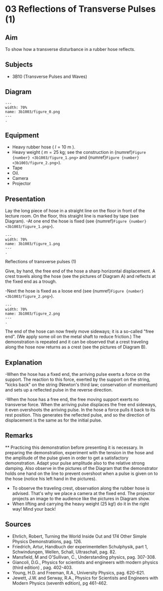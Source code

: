 # 03 Reflections of Transverse Pulses (1) 
  
## Aim   
 To show how a transverse disturbance in a rubber hose reflects.    
  
## Subjects   
* 3B10 (Transverse Pulses and Waves)   

## Diagram
```{figure} figures/figure_0.png  
---  
width: 70%  
name: 3b1003/figure_0.png  
---  
. 
```
    
  
## Equipment   
- Heavy rubber hose ( $l=10 \mathrm{~m}$ ).
- Heavy weight ( $m=25 \mathrm{~kg}$; see the construction in {numref}`Figure {number} <3b1003/figure_1.png>` and {numref}`Figure {number} <3b1003/figure_2.png>`).
- Tape
- Oil.
- Camera
- Projector
    
  
## Presentation   
Lay the long piece of hose in a straight line on the floor in front of the lecture room. On the floor, this straight line is marked by tape (see Diagram). -At one end the hose is fixed (see {numref}`Figure {number} <3b1003/figure_1.png>`).  
```{figure} figures/figure_1.png  
---  
width: 70%  
name: 3b1003/figure_1.png  
---  
. 
```
 Reflections of transverse pulses (1)    
  
Give, by hand, the free end of the hose a sharp horizontal displacement. A crest travels along the hose (see the pictures of Diagram A) and reflects at the fixed end as a trough.

-Next the hose is fixed as a loose end (see {numref}`Figure {number} <3b1003/figure_2.png>`).

```{figure} figures/figure_2.png  
---  
width: 70%  
name: 3b1003/figure_2.png  
---  
. 
```
The end of the hose can now freely move sideways; it is a so-called "free end". (We apply some oil on the metal shaft to reduce friction.) The demonstration is repeated and it can be observed that a crest traveling along the hose now returns as a crest (see the pictures of Diagram B). 
  
## Explanation   
-When the hose has a fixed end, the arriving pulse exerts a force on the support. The reaction to this force, exerted by the support on the string, "kicks back" on the string (Newton's third law; conservation of momentum) and sets up a reflected pulse in the reverse direction.

-When the hose has a free end, the free moving support exerts no transverse force. When the arriving pulse displaces the free end sideways, it even overshoots the arriving pulse. In the hose a force pulls it back to its rest position. This generates the reflected pulse, and so the direction of displacement is the same as for the initial pulse.  
  
## Remarks
**  Practicing this demonstration before presenting it is necessary. In preparing the demonstration, experiment with the tension in the hose and the amplitude of the pulse given in order to get a satisfactory demonstration. Adapt your pulse amplitude also to the relative strong damping. Also observe in the pictures of the Diagram that the demonstrator holds one hand on the line to prevent overshoot when a pulse is given on to the hose (notice his left hand in the pictures). 
 *  To observe the traveling crest, observation along the rubber hose is advised. That's why we place a camera at the fixed end. The projector projects an image to the audience like the pictures in Diagram show. 
 *  When lifting and carrying the heavy weight ($25\mathrm{~kg}$!) do it in the right way! Mind your back!
   
  
## Sources
 *  Ehrlich, Robert, Turning the World Inside Out and 174 Other Simple Physics Demonstrations, pag. 126. 
 *  Friedrich, Artur, Handbuch der experimentellen Schulphysik, part 1, Schwindungen, Wellen, Schall, Ultraschall, pag. 82. 
 *  Mansfield, M and O'Sullivan, C., Understanding physics, pag. 307-308. 
 *  Giancoli, D.G., Physics for scientists and engineers with modern physics (third edition) , pag. 402-403. 
 *  Young, H.D. and Freeman, R.A., University Physics, pag. 620-621. 
 *  Jewett, J.W. and Serway, R.A., Physics for Scientists and Engineers with Modern Physics (seventh edition), pg 461-462.
  
